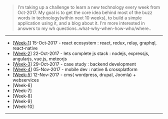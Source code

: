 
> I'm taking up a challenge to learn a new technology every week from Oct-2017. My goal is to get the core idea behind most of the buzz words in technology(within next 10 weeks), to build a simple application using it, and a blog about it. I'm more interested in answers to my wh questions..what-why-when-how-who/where..

*********************
* [[Week-1](https://github.com/gopala-kr/weekend-with-github/tree/master/Projects-Blogs/01-react-ecosystem)] 15-Oct-2017 - react ecosystem : react, redux, relay, graphql, react-native
* [[Week-2](https://github.com/gopala-kr/weekend-with-github/tree/master/Projects-Blogs/02-lets-complete-js-stack)] 22-Oct-2017 - lets complete js stack : nodejs, expressjs, angularjs, vue.js, meteorjs
* [[Week-3](https://github.com/gopala-kr/weekend-with-github/tree/master/Projects-Blogs/03-backend-development)] 29-Oct-2017 - case study : backend development
* [[Week-4](https://github.com/gopala-kr/weekend-with-github/blob/master/Projects-Blogs/04-mobile-dev)] 05-Nov-2017 - mobile dev : native & crossplatform
* [[Week-5](https://github.com/gopala-kr/weekend-with-github/tree/master/Projects-Blogs/05-opensource-cms)] 12-Nov-2017 - cms( wordpress, drupal, Joomla) + webservices
* [Week-6]
* [Week-7]
* [Week-8]
* [Week-9]
* [Week-10]
*********************
